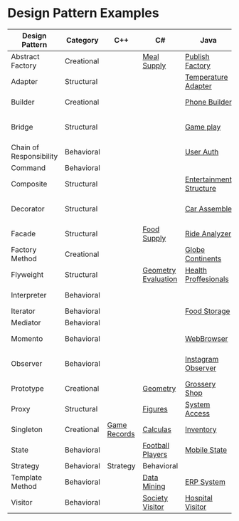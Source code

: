 # Design Pattern Examples

| Design Pattern | Category | C++ | C# | Java | JavaScript | Python | Ruby |
|---|---|---|---|---|---|---|---|
| Abstract Factory | Creational |   |[Meal Supply](abstractfactory-CSharp)   |[Publish Factory](abstract-factory-java/)   |  [Employee System](AbstractFactory-NodeJS/) |[Car Factory](abstract-factory-python/)   |[Game Fun](abstract-factory-Ruby)|
| Adapter | Structural |   |   |[Temperature Adapter](adapter-java/) |   |[smartphone battery](adapter-python/)|   |
| Builder | Creational |   |   |[Phone Builder](builder-java/) |  [Vehicle Builder](Builder-NodeJS/) | [Plane Builder](builder-python/)  |[Construction Management](builder-Ruby)|
| Bridge | Structural |   |   |[Game play](bridge-java/)   |   |[Ford Mustang Variants](bridge-python/)   |[Messaging System](bridge-ruby)   |
| Chain of Responsibility | Behavioral |   |   | [User Auth](chain_of_responsibility-java/)  |   | [Password Validator](chain-of-responsibility-python/)  |   |
| Command | Behavioral |   |   |   |   |   |   |
| Composite | Structural |   |   | [Entertainment Structure](composite-java/)  |   |[Grocery Store Items](composite-python/)| [Gym Management](composite-ruby/)|
| Decorator | Structural |   |   | [Car Assemble](decorator-java/) |   |[Distance Units Conversion](decorator-python/)|[Car Types](decorator-ruby)   |
| Facade | Structural |   |[Food Supply](Facade-csharp/)|[Ride Analyzer](facade-java/)   |   |   |   |
| Factory Method | Creational |   |   |[Globe Continents](FactoryMethod-Java/)| [Software Company](factory-method-js/)  |[Converter](factory-method-python/)   |[Gym Membership](factory-ruby)|
| Flyweight | Structural |   |[Geometry Evaluation](Flyweight-csharp/)| [Health Proffesionals](Flyweight-Java/)    |   |[Bank Accounts](flyweight-python/)   |[Banking Operation](flyweight-ruby/)|
| Interpreter | Behavioral |   |   |   |   | [String Operations](interpreter-python/)  |   |
| Iterator | Behavioral |   |   |[Food Storage](iterator-java/)  |   |   |   |
| Mediator | Behavioral |   |   |   |   |[Phonebook](mediator-python/)|[Transciever](mediator-ruby/)   |
| Momento | Behavioral |   |   |[WebBrowser](momento-java/)   |    [Text Editor Simulator](memento-python/)  |[Calculator](memento-ruby)   |
| Observer | Behavioral |   |   |[Instagram Observer](Observer-Java/)   |   | [Factorial & Fibonacci Calculator](observer-python/)  |[Grade for Students](observer-ruby)|
| Prototype | Creational |   |[Geometry](prototype-CSharp)| [Grossery Shop](Prototype-Java/) |[Customer Management](Prototype-NodeJS/)   |[Temperature Measurement](prototype-python/)   |[Laptop](prototype-ruby)||
| Proxy | Structural |   |[Figures](Proxy-csharp/)| [System Access](Proxy-Java/)  |   |[Area Calculator](proxy-python/)   |   |
| Singleton | Creational |[Game Records](singleton-cpp/) |[Calculas](singleton-CSharp)| [Inventory](singleton-java/) |[Class Check](singleton-NodeJS/)   |[PhoneBook](singleton-python/)   |   |
| State | Behavioral |   |[Football Players](State_patternCSharp)  |[Mobile State](State-Java/)   |   |   |[Traffic Light System](state-ruby)|
| Strategy | Behavioral | Strategy | Behavioral |   |[Evaluation](Strategy_patternCSharp)   |   |   | [HCF&LCM Calculator](stratergy-python/)  |[Game & Weapons](strategy-ruby)|
| Template Method | Behavioral |   |[Data Mining](Template_patternCSharp)   |[ERP System](template_method-java)  |   |   |[TravelAgency](templatemethod-ruby/)   |
| Visitor | Behavioral |   |[Society Visitor](Visitor_patternCSharp)  |[Hospital Visitor](Visitor-Java/)   |   |[Area Calculator](visitor-python/)|[Router Management](visitor-ruby)   |
